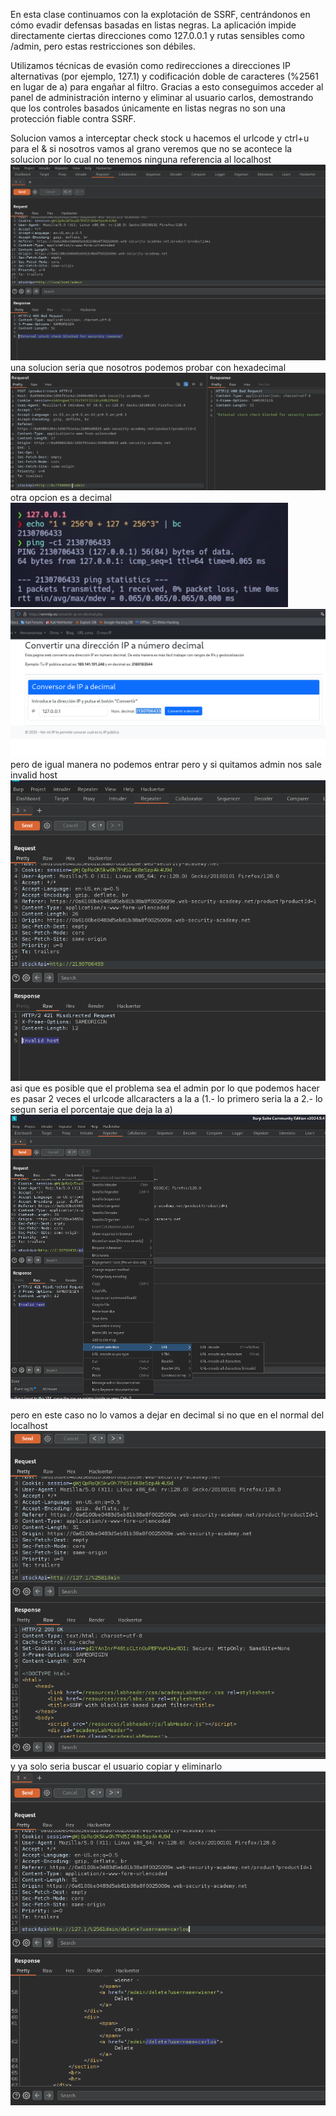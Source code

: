 En esta clase continuamos con la explotación de SSRF, centrándonos en cómo evadir defensas basadas en listas negras. La aplicación impide directamente ciertas direcciones como 127.0.0.1 y rutas sensibles como /admin, pero estas restricciones son débiles.

Utilizamos técnicas de evasión como redirecciones a direcciones IP alternativas (por ejemplo, 127.1) y codificación doble de caracteres (%2561 en lugar de a) para engañar al filtro. Gracias a esto conseguimos acceder al panel de administración interno y eliminar al usuario carlos, demostrando que los controles basados únicamente en listas negras no son una protección fiable contra SSRF.

Solucion
vamos a interceptar check stock u hacemos el urlcode y ctrl+u para el &
si nosotros vamos al grano veremos que no se acontece la solucion por lo cual no tenemos ninguna referencia al localhost
![Pasted_image_20250804194937.png](Imagenes/Pasted_image_20250804194937.png)
una solucion seria que nosotros podemos probar con hexadecimal
![Pasted_image_20250804195341.png](Imagenes/Pasted_image_20250804195341.png)
otra opcion es a decimal
![Pasted_image_20250804195542.png](Imagenes/Pasted_image_20250804195542.png)
![Pasted_image_20250804195734.png](Imagenes/Pasted_image_20250804195734.png)
pero de igual manera no podemos entrar pero y si quitamos admin nos sale invalid host
![Pasted_image_20250804195836.png](Imagenes/Pasted_image_20250804195836.png)
asi que es posible que el problema sea el admin por lo que podemos hacer es pasar 2 veces el urlcode allcaracters a la a
(1.- lo primero seria la a
2.- lo segun seria el porcentaje que deja la a)
![Pasted_image_20250804200226.png](Imagenes/Pasted_image_20250804200226.png)

pero en este caso no lo vamos a dejar en decimal si no que en el normal del localhost
![Pasted_image_20250804200746.png](Imagenes/Pasted_image_20250804200746.png)
y ya solo seria buscar el usuario copiar y eliminarlo
![Pasted_image_20250804200923.png](Imagenes/Pasted_image_20250804200923.png)
